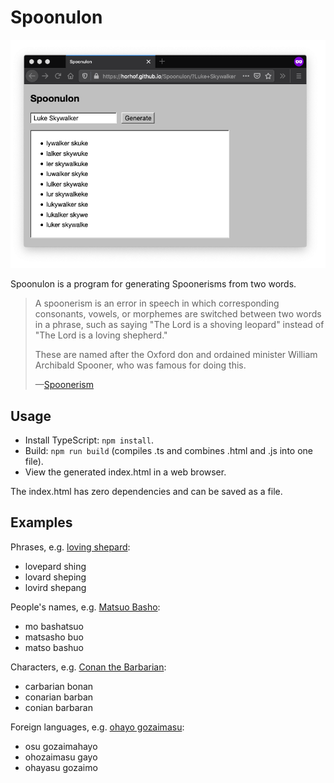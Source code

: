 # Spoonulon

![Example screenshot](doc/screenshot.png)

Spoonulon is a program for generating Spoonerisms from two words.

> A spoonerism is an error in speech in which corresponding consonants, vowels, or morphemes are switched between two words in a phrase, such as saying "The Lord is a shoving leopard" instead of "The Lord is a loving shepherd."
>
> These are named after the Oxford don and ordained minister William Archibald Spooner, who was famous for doing this.
>
> &mdash;[Spoonerism](https://en.wikipedia.org/wiki/Spoonerism)

## Usage

* Install TypeScript: `npm install`.
* Build: `npm run build` (compiles .ts and combines .html and .js into one file).
* View the generated index.html in a web browser.

The index.html has zero dependencies and can be saved as a file.

## Examples

Phrases, e.g. [loving shepard](https://horhof.github.io/Spoonulon/?loving+shepard):

* lovepard shing
* lovard sheping
* lovird shepang

People's names, e.g. [Matsuo Basho](https://horhof.github.io/Spoonulon/?matsuo+basho):

* mo bashatsuo
* matsasho buo
* matso bashuo

Characters, e.g. [Conan the Barbarian](https://horhof.github.io/Spoonulon/?conan+barbarian):

* carbarian bonan
* conarian barban
* conian barbaran

Foreign languages, e.g. [ohayo gozaimasu](https://horhof.github.io/Spoonulon/?ohayo+gozaimasu):

* osu gozaimahayo
* ohozaimasu gayo
* ohayasu gozaimo

